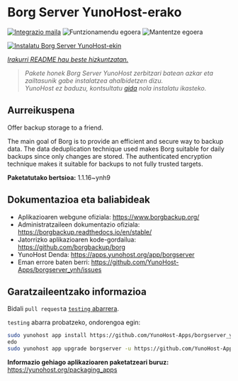 <!--
Ohart ongi: README hau automatikoki sortu da <https://github.com/YunoHost/apps/tree/master/tools/readme_generator>ri esker
EZ editatu eskuz.
-->

# Borg Server YunoHost-erako

[![Integrazio maila](https://dash.yunohost.org/integration/borgserver.svg)](https://dash.yunohost.org/appci/app/borgserver) ![Funtzionamendu egoera](https://ci-apps.yunohost.org/ci/badges/borgserver.status.svg) ![Mantentze egoera](https://ci-apps.yunohost.org/ci/badges/borgserver.maintain.svg)

[![Instalatu Borg Server YunoHost-ekin](https://install-app.yunohost.org/install-with-yunohost.svg)](https://install-app.yunohost.org/?app=borgserver)

*[Irakurri README hau beste hizkuntzatan.](./ALL_README.md)*

> *Pakete honek Borg Server YunoHost zerbitzari batean azkar eta zailtasunik gabe instalatzea ahalbidetzen dizu.*  
> *YunoHost ez baduzu, kontsultatu [gida](https://yunohost.org/install) nola instalatu ikasteko.*

## Aurreikuspena

Offer backup storage to a friend.

The main goal of Borg is to provide an efficient and secure way to backup data. The data deduplication technique used makes Borg suitable for daily backups since only changes are stored. The authenticated encryption technique makes it suitable for backups to not fully trusted targets.


**Paketatutako bertsioa:** 1.1.16~ynh9
## Dokumentazioa eta baliabideak

- Aplikazioaren webgune ofiziala: <https://www.borgbackup.org/>
- Administratzaileen dokumentazio ofiziala: <https://borgbackup.readthedocs.io/en/stable/>
- Jatorrizko aplikazioaren kode-gordailua: <https://github.com/borgbackup/borg>
- YunoHost Denda: <https://apps.yunohost.org/app/borgserver>
- Eman errore baten berri: <https://github.com/YunoHost-Apps/borgserver_ynh/issues>

## Garatzaileentzako informazioa

Bidali `pull request`a [`testing` abarrera](https://github.com/YunoHost-Apps/borgserver_ynh/tree/testing).

`testing` abarra probatzeko, ondorengoa egin:

```bash
sudo yunohost app install https://github.com/YunoHost-Apps/borgserver_ynh/tree/testing --debug
edo
sudo yunohost app upgrade borgserver -u https://github.com/YunoHost-Apps/borgserver_ynh/tree/testing --debug
```

**Informazio gehiago aplikazioaren paketatzeari buruz:** <https://yunohost.org/packaging_apps>
